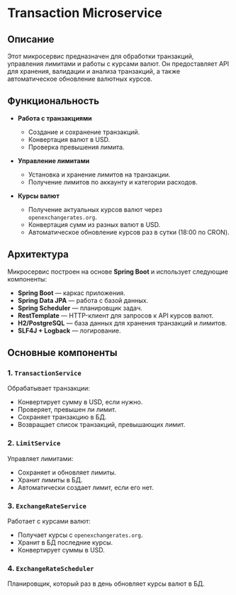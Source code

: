 # Transaction Microservice  

## Описание  

Этот микросервис предназначен для обработки транзакций, управления лимитами и работы с курсами валют. Он предоставляет API для хранения, валидации и анализа транзакций, а также автоматическое обновление валютных курсов.  

## Функциональность  

- **Работа с транзакциями**  
  - Создание и сохранение транзакций.  
  - Конвертация валют в USD.  
  - Проверка превышения лимита.  

- **Управление лимитами**  
  - Установка и хранение лимитов на транзакции.  
  - Получение лимитов по аккаунту и категории расходов.  

- **Курсы валют**  
  - Получение актуальных курсов валют через `openexchangerates.org`.  
  - Конвертация сумм из разных валют в USD.  
  - Автоматическое обновление курсов раз в сутки (18:00 по CRON).  

## Архитектура  

Микросервис построен на основе **Spring Boot** и использует следующие компоненты:  

- **Spring Boot** — каркас приложения.  
- **Spring Data JPA** — работа с базой данных.  
- **Spring Scheduler** — планировщик задач.  
- **RestTemplate** — HTTP-клиент для запросов к API курсов валют.  
- **H2/PostgreSQL** — база данных для хранения транзакций и лимитов.  
- **SLF4J + Logback** — логирование.  

## Основные компоненты  

### 1. `TransactionService`  
Обрабатывает транзакции:  
- Конвертирует сумму в USD, если нужно.  
- Проверяет, превышен ли лимит.  
- Сохраняет транзакцию в БД.  
- Возвращает список транзакций, превышающих лимит.  

### 2. `LimitService`  
Управляет лимитами:  
- Сохраняет и обновляет лимиты.  
- Хранит лимиты в БД.  
- Автоматически создает лимит, если его нет.  

### 3. `ExchangeRateService`  
Работает с курсами валют:  
- Получает курсы с `openexchangerates.org`.  
- Хранит в БД последние курсы.  
- Конвертирует суммы в USD.  

### 4. `ExchangeRateScheduler`  
Планировщик, который раз в день обновляет курсы валют в БД.  
